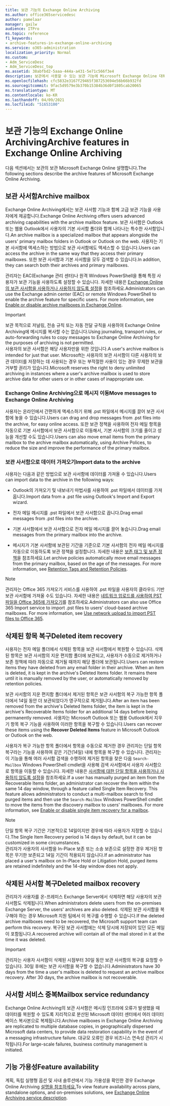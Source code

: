 ```yaml
---
title: 보관 기능의 Exchange Online Archiving
ms.author: office365servicedesc
author: pamelaar
manager: gailw
audience: ITPro
ms.topic: reference
f1_keywords:
- archive-features-in-exchange-online-archiving
ms.service: o365-administration
localization_priority: Normal
ms.custom:
- Adm_ServiceDesc
- Adm_ServiceDesc_top
ms.assetid: 38abfbd2-5aaa-444a-a431-5e71c566f3e4
description: 보관에서 사용할 수 있는 보관 기능에 Microsoft Exchange Online 대해 자세히 알아보습니다.
ms.openlocfilehash: cfc5832e3167f29465f387253694e56b66b932fd
ms.sourcegitcommit: 9fac5d9579e3b370b15384b36d0f1805cab20065
ms.translationtype: MT
ms.contentlocale: ko-KR
ms.lasthandoff: 04/09/2021
ms.locfileid: "51653100"
---
```

# <a name="archive-features-in-exchange-online-archiving"></a><span data-ttu-id="ea5a3-103">보관 기능의 Exchange Online Archiving</span><span class="sxs-lookup"><span data-stu-id="ea5a3-103">Archive features in Exchange Online Archiving</span></span>

<span data-ttu-id="ea5a3-104">다음 섹션에서는 보관의 보관 Microsoft Exchange Online 설명합니다.</span><span class="sxs-lookup"><span data-stu-id="ea5a3-104">The following sections describe the archive features of Microsoft Exchange Online Archiving.</span></span>
  
## <a name="archive-mailbox"></a><span data-ttu-id="ea5a3-105">보관 사서함</span><span class="sxs-lookup"><span data-stu-id="ea5a3-105">Archive mailbox</span></span>

<span data-ttu-id="ea5a3-106">Exchange Online Archiving에서는 보관 사서함 기능과 함께 고급 보관 기능을 사용자에게 제공합니다.</span><span class="sxs-lookup"><span data-stu-id="ea5a3-106">Exchange Online Archiving offers users advanced archiving capabilities with the archive mailbox feature.</span></span> <span data-ttu-id="ea5a3-107">보관 사서함은 Outlook 또는 웹용 Outlook에서 사용자의 기본 사서함 폴더와 함께 나타나는 특수한 사서함입니다.</span><span class="sxs-lookup"><span data-stu-id="ea5a3-107">An archive mailbox is a specialized mailbox that appears alongside the users' primary mailbox folders in Outlook or Outlook on the web.</span></span> <span data-ttu-id="ea5a3-108">사용자는 기본 사서함에 액세스하는 방법으로 보관 사서함에도 액세스할 수 있습니다.</span><span class="sxs-lookup"><span data-stu-id="ea5a3-108">Users can access the archive in the same way that they access their primary mailboxes.</span></span> <span data-ttu-id="ea5a3-109">또한 보관 사서함과 기본 사서함을 모두 검색할 수 있습니다.</span><span class="sxs-lookup"><span data-stu-id="ea5a3-109">In addition, they can search both their archives and primary mailboxes.</span></span>
  
<span data-ttu-id="ea5a3-p102">관리자는 EAC(Exchange 관리 센터)나 원격 Windows PowerShell을 통해 특정 사용자가 보관 기능을 사용하도록 설정할 수 있습니다. 자세한 내용은 [Exchange Online의 보관 사서함을 사용하거나 사용하지 않도록 설정](/office365/securitycompliance/enable-archive-mailboxes)을 참조하세요.</span><span class="sxs-lookup"><span data-stu-id="ea5a3-p102">Administrators can use the Exchange admin center (EAC) or remote Windows PowerShell to enable the archive feature for specific users. For more information, see [Enable or disable archive mailboxes in Exchange Online](/office365/securitycompliance/enable-archive-mailboxes).</span></span>
  
> [!IMPORTANT]
>  <span data-ttu-id="ea5a3-112">보관 목적으로 저널링, 전송 규칙 또는 자동 전달 규칙을 사용하여 Exchange Online Archiving에 메시지를 복사할 수는 없습니다.</span><span class="sxs-lookup"><span data-stu-id="ea5a3-112">Using journaling, transport rules, or auto-forwarding rules to copy messages to Exchange Online Archiving for the purposes of archiving is not permitted.</span></span> <br/>
>  <span data-ttu-id="ea5a3-113">사용자의 보관 사서함은 해당 사용자만을 위한 것입니다.</span><span class="sxs-lookup"><span data-stu-id="ea5a3-113">A user's archive mailbox is intended for just that user.</span></span> <span data-ttu-id="ea5a3-114">Microsoft는 사용자의 보관 사서함이 다른 사용자의 보관 데이터를 저장하는 데 사용되는 경우 또는 부적절한 사용이 있는 경우 무제한 보관을 거부할 권리가 있습니다.</span><span class="sxs-lookup"><span data-stu-id="ea5a3-114">Microsoft reserves the right to deny unlimited archiving in instances where a user's archive mailbox is used to store archive data for other users or in other cases of inappropriate use.</span></span>
  
### <a name="move-messages-to-exchange-online-archiving"></a><span data-ttu-id="ea5a3-115">Exchange Online Archiving으로 메시지 이동</span><span class="sxs-lookup"><span data-stu-id="ea5a3-115">Move messages to Exchange Online Archiving</span></span>

<span data-ttu-id="ea5a3-116">사용자는 온라인에서 간편하게 액세스하기 위해 .pst 파일에서 메시지를 끌어 보관 사서함에 놓을 수 있습니다.</span><span class="sxs-lookup"><span data-stu-id="ea5a3-116">Users can drag and drop messages from .pst files into the archive, for easy online access.</span></span> <span data-ttu-id="ea5a3-117">또한 보관 정책을 사용하여 전자 메일 항목을 자동으로 기본 사서함에서 보관 사서함으로 이동해서, 기본 사서함의 크기를 줄이고 성능을 개선할 수도 있습니다.</span><span class="sxs-lookup"><span data-stu-id="ea5a3-117">Users can also move email items from the primary mailbox to the archive mailbox automatically, using Archive Polices, to reduce the size and improve the performance of the primary mailbox.</span></span> 
  
### <a name="import-data-to-the-archive"></a><span data-ttu-id="ea5a3-118">보관 사서함으로 데이터 가져오기</span><span class="sxs-lookup"><span data-stu-id="ea5a3-118">Import data to the archive</span></span>

<span data-ttu-id="ea5a3-119">사용자는 다음과 같은 방법으로 보관 사서함에 데이터를 가져올 수 있습니다.</span><span class="sxs-lookup"><span data-stu-id="ea5a3-119">Users can import data to the archive in the following ways:</span></span>
  
- <span data-ttu-id="ea5a3-120">Outlook의 가져오기 및 내보내기 마법사를 사용하여 .pst 파일에서 데이터를 가져옵니다.</span><span class="sxs-lookup"><span data-stu-id="ea5a3-120">Import data from a .pst file using Outlook's Import and Export wizard.</span></span>
    
- <span data-ttu-id="ea5a3-121">전자 메일 메시지를 .pst 파일에서 보관 사서함으로 끕니다.</span><span class="sxs-lookup"><span data-stu-id="ea5a3-121">Drag email messages from .pst files into the archive.</span></span>
    
- <span data-ttu-id="ea5a3-122">기본 사서함에서 보관 사서함으로 전자 메일 메시지를 끌어 놓습니다.</span><span class="sxs-lookup"><span data-stu-id="ea5a3-122">Drag email messages from the primary mailbox into the archive.</span></span>
    
- <span data-ttu-id="ea5a3-p106">메시지가 기본 사서함에 보관된 기간을 기준으로 기본 사서함의 전자 메일 메시지를 자동으로 이동하도록 보관 정책을 설정합니다. 자세한 내용은 [보존 태그 및 보존 정책](/Exchange/policy-and-compliance/mrm/retention-tags-and-retention-policies)을 참조하세요.</span><span class="sxs-lookup"><span data-stu-id="ea5a3-p106">Let archive policies automatically move email messages from the primary mailbox, based on the age of the messages. For more information, see [Retention Tags and Retention Policies](/Exchange/policy-and-compliance/mrm/retention-tags-and-retention-policies).</span></span>
    
> [!NOTE]
> <span data-ttu-id="ea5a3-p107">관리자는 Office 365 가져오기 서비스를 사용하여 .pst 파일을 사용자의 클라우드 기반 보관 사서함에 가져올 수도 있습니다. 자세한 내용은 [네트워크 업로드를 사용하여 PST 파일을 Office 365에 가져오기](/office365/securitycompliance/use-network-upload-to-import-pst-files)를 참조하세요.</span><span class="sxs-lookup"><span data-stu-id="ea5a3-p107">Administrators can also use Office 365 Import service to import .pst files to users' cloud-based archive mailboxes. For more information, see [Use network upload to import PST files to Office 365](/office365/securitycompliance/use-network-upload-to-import-pst-files).</span></span> 
  
## <a name="deleted-item-recovery"></a><span data-ttu-id="ea5a3-127">삭제된 항목 복구</span><span class="sxs-lookup"><span data-stu-id="ea5a3-127">Deleted item recovery</span></span>

<span data-ttu-id="ea5a3-p108">사용자는 전자 메일 폴더에서 삭제된 항목을 보관 사서함에서 복원할 수 있습니다. 삭제된 항목은 보관 사서함의 지운 편지함 폴더에 보관되고, 사용자가 수동으로 제거하거나 보존 정책에 따라 자동으로 제거될 때까지 해당 폴더에 보관됩니다.</span><span class="sxs-lookup"><span data-stu-id="ea5a3-p108">Users can restore items they have deleted from any email folder in their archive. When an item is deleted, it is kept in the archive's Deleted Items folder. It remains there until it is manually removed by the user, or automatically removed by retention policies.</span></span>
  
<span data-ttu-id="ea5a3-131">보관 사서함의 지운 편지함 폴더에서 제거된 항목은 보관 사서함의 복구 가능한 항목 폴더에서 14일 동안 더 보관되었다가 영구적으로 제거됩니다.</span><span class="sxs-lookup"><span data-stu-id="ea5a3-131">After an item has been removed from the archive's Deleted Items folder, the item is kept in the archive's Recoverable Items folder for an additional 14 days before being permanently removed.</span></span> <span data-ttu-id="ea5a3-132">사용자는 Microsoft Outlook 또는  웹용 Outlook에서 지우기 항목 복구 기능을 사용하여 이러한 항목을 복구할 수 있습니다.</span><span class="sxs-lookup"><span data-stu-id="ea5a3-132">Users can recover these items using the **Recover Deleted Items** feature in Microsoft Outlook or Outlook on the web.</span></span> 
  
<span data-ttu-id="ea5a3-p110">사용자가 복구 가능한 항목 폴더에서 항목을 수동으로 제거한 경우 관리자는 단일 항목 복구라는 기능을 사용하여 같은 기간(14일) 내에 항목을 복구할 수 있습니다. 관리자는 이 기능을 통해 여러 사서함 검색을 수행하여 제거된 항목을 찾은 다음  `Search-Mailbox` Windows PowerShell cmdlet을 사용해 검색 사서함에서 사용자 사서함으로 항목을 이동할 수 있습니다. 자세한 내용은 [사서함에 대한 단일 항목을 사용하거나 사용하지 않도록 설정](/office365/securitycompliance/use-network-upload-to-import-pst-files)을 참조하세요.</span><span class="sxs-lookup"><span data-stu-id="ea5a3-p110">If a user has manually purged an item from the Recoverable Items folder, an administrator can recover the item within the same 14 day window, through a feature called Single Item Recovery. This feature allows administrators to conduct a multi-mailbox search to find purged items and then use the  `Search-Mailbox` Windows PowerShell cmdlet to move the items from the discovery mailbox to users' mailboxes. For more information, see [Enable or disable single item recovery for a mailbox](/office365/securitycompliance/use-network-upload-to-import-pst-files).</span></span>
  
> [!NOTE]
>  <span data-ttu-id="ea5a3-136">단일 항목 복구 기간은 기본적으로 14일이지만 경우에 따라 사용자가 지정할 수 있습니다.</span><span class="sxs-lookup"><span data-stu-id="ea5a3-136">The Single Item Recovery period is 14 days by default, but it can be customized in some circumstances.</span></span> <br/>
>  <span data-ttu-id="ea5a3-137">관리자가 사용자의 사서함을 In-Place 보존 또는 소송 보존으로 설정한 경우 제거된 항목은 무기한 보존되고 14일 기간이 적용되지 않습니다.</span><span class="sxs-lookup"><span data-stu-id="ea5a3-137">If an administrator has placed a user's mailbox on In-Place Hold or Litigation Hold, purged items are retained indefinitely and the 14-day window does not apply.</span></span> 
  
## <a name="deleted-mailbox-recovery"></a><span data-ttu-id="ea5a3-138">삭제된 사서함 복구</span><span class="sxs-lookup"><span data-stu-id="ea5a3-138">Deleted mailbox recovery</span></span>

<span data-ttu-id="ea5a3-139">관리자가 사용자를 온-프레미스 Exchange Server에서 삭제하면 해당 사용자의 보관 사서함도 삭제됩니다.</span><span class="sxs-lookup"><span data-stu-id="ea5a3-139">When administrators delete users from the on-premises Exchange Server, the users' archives are also deleted.</span></span> <span data-ttu-id="ea5a3-140">삭제된 보관 사서함을 복구해야 하는 경우 Microsoft 지원 팀에서 이 복구를 수행할 수 있습니다.</span><span class="sxs-lookup"><span data-stu-id="ea5a3-140">If the deleted archive mailboxes need to be recovered, the Microsoft support team can perform this recovery.</span></span> <span data-ttu-id="ea5a3-141">복구된 보관 사서함에는 삭제 당시에 저장되어 있던 모든 메일이 포함됩니다.</span><span class="sxs-lookup"><span data-stu-id="ea5a3-141">A recovered archive will contain all of the mail stored in it at the time it was deleted.</span></span>
  
> [!IMPORTANT]
> <span data-ttu-id="ea5a3-p113">관리자는 사용자 사서함이 삭제된 시점부터 30일 동안 보관 사서함의 복구를 요청할 수 있습니다. 30일 후에는 보관 사서함을 복구할 수 없습니다.</span><span class="sxs-lookup"><span data-stu-id="ea5a3-p113">Administrators have 30 days from the time a user's mailbox is deleted to request an archive mailbox recovery. After 30 days, the archive mailbox is not recoverable.</span></span> 
  
## <a name="mailbox-service-redundancy"></a><span data-ttu-id="ea5a3-144">사서함 서비스 중복</span><span class="sxs-lookup"><span data-stu-id="ea5a3-144">Mailbox service redundancy</span></span>

<span data-ttu-id="ea5a3-145">Exchange Online Archiving의 보관 사서함은 메시징 인프라에 오류가 발생했을 때 데이터를 복원할 수 있도록 지리적으로 분산된 Microsoft 데이터 센터에서 여러 데이터베이스 복사본으로 복제됩니다.</span><span class="sxs-lookup"><span data-stu-id="ea5a3-145">Archive mailboxes in Exchange Online Archiving are replicated to multiple database copies, in geographically dispersed Microsoft data centers, to provide data restoration capability in the event of a messaging infrastructure failure.</span></span> <span data-ttu-id="ea5a3-146">대규모 오류인 경우 비즈니스 연속성 관리가 시작됩니다.</span><span class="sxs-lookup"><span data-stu-id="ea5a3-146">For large-scale failures, business continuity management is initiated.</span></span> 
  
## <a name="feature-availability"></a><span data-ttu-id="ea5a3-147">기능 가용성</span><span class="sxs-lookup"><span data-stu-id="ea5a3-147">Feature availability</span></span>

<span data-ttu-id="ea5a3-148">계획, 독립 실행형 옵션 및 사내 솔루션에서 기능 가용성을 확인한 경우 Exchange Online Archiving [설명을 참조하세요.](exchange-online-archiving-service-description.md)</span><span class="sxs-lookup"><span data-stu-id="ea5a3-148">To view feature availability across plans, standalone options, and on-premises solutions, see [Exchange Online Archiving service description](exchange-online-archiving-service-description.md).</span></span>
